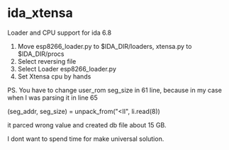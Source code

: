 # ida_xtensa
Loader and CPU support for ida 6.8

1. Move esp8266_loader.py to $IDA_DIR/loaders, xtensa.py to $IDA_DIR/procs
2. Select reversing file 
3. Select Loader esp8266_loader.py 
4. Set Xtensa cpu by hands

PS. You have to change user_rom seg_size in 61 line, because in my case when I was parsing it in line 65

(seg_addr, seg_size) = unpack_from("<II", li.read(8))

it parced wrong value and created db file about 15 GB.

I dont want to spend time for make universal solution.

